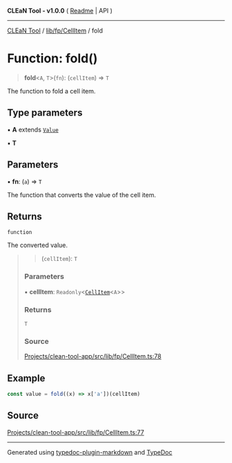 **CLEaN Tool - v1.0.0** ( [Readme](../../../../README.md) \| API )

***

[CLEaN Tool](../../../../modules.md) / [lib/fp/CellItem](../README.md) / fold

# Function: fold()

> **fold**\<`A`, `T`\>(`fn`): (`cellItem`) => `T`

The function to fold a cell item.

## Type parameters

▪ **A** extends [`Value`](../type-aliases/Value.md)

▪ **T**

## Parameters

▪ **fn**: (`a`) => `T`

The function that converts the value of the cell item.

## Returns

`function`

The converted value.

> > (`cellItem`): `T`
>
> ### Parameters
>
> ▪ **cellItem**: `Readonly`\<[`CellItem`](../interfaces/CellItem.md)\<`A`\>\>
>
> ### Returns
>
> `T`
>
> ### Source
>
> [Projects/clean-tool-app/src/lib/fp/CellItem.ts:78](https://github.com/yuckyh/clean-tool-app/)
>

## Example

```ts
const value = fold((x) => x['a'])(cellItem)
```

## Source

[Projects/clean-tool-app/src/lib/fp/CellItem.ts:77](https://github.com/yuckyh/clean-tool-app/)

***

Generated using [typedoc-plugin-markdown](https://www.npmjs.com/package/typedoc-plugin-markdown) and [TypeDoc](https://typedoc.org/)
